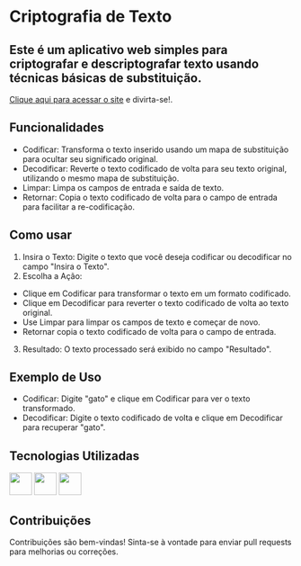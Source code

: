 # Criptografia de Texto
## Este é um aplicativo web simples para criptografar e descriptografar texto usando técnicas básicas de substituição.

[Clique aqui para acessar o site](https://decodificador-de-texto-lyart.vercel.app/ "Title")  e divirta-se!.

## Funcionalidades
- Codificar: Transforma o texto inserido usando um mapa de substituição para ocultar seu significado original.
- Decodificar: Reverte o texto codificado de volta para seu texto original, utilizando o mesmo mapa de substituição.
- Limpar: Limpa os campos de entrada e saída de texto.
- Retornar: Copia o texto codificado de volta para o campo de entrada para facilitar a re-codificação.

## Como usar
1. Insira o Texto: Digite o texto que você deseja codificar ou decodificar no campo "Insira o Texto".
2. Escolha a Ação:
- Clique em Codificar para transformar o texto em um formato codificado.
- Clique em Decodificar para reverter o texto codificado de volta ao texto original.
- Use Limpar para limpar os campos de texto e começar de novo.
- Retornar copia o texto codificado de volta para o campo de entrada.
3. Resultado: O texto processado será exibido no campo "Resultado".

## Exemplo de Uso
- Codificar: Digite "gato" e clique em Codificar para ver o texto transformado.
- Decodificar: Digite o texto codificado de volta e clique em Decodificar para recuperar "gato".
  
## Tecnologias Utilizadas

<img loading="lazy" src="https://cdn.jsdelivr.net/gh/devicons/devicon@latest/icons/html5/html5-original.svg" width="40" height="40" /> <img loading="lazy" src="https://cdn.jsdelivr.net/gh/devicons/devicon@latest/icons/css3/css3-original.svg" width="40" height="40" />  <img loading="lazy" src="https://cdn.jsdelivr.net/gh/devicons/devicon@latest/icons/javascript/javascript-original.svg" width="40" height="40"/>    

## Contribuições
Contribuições são bem-vindas! Sinta-se à vontade para enviar pull requests para melhorias ou correções.
    

          
                    
          

